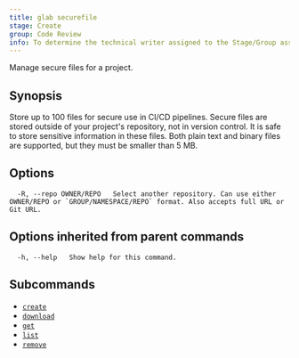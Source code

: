 ```yaml
---
title: glab securefile
stage: Create
group: Code Review
info: To determine the technical writer assigned to the Stage/Group associated with this page, see https://about.gitlab.com/handbook/product/ux/technical-writing/#assignments
---
```


<!--
This documentation is auto generated by a script.
Please do not edit this file directly. Run `make gen-docs` instead.
-->

Manage secure files for a project.

## Synopsis

Store up to 100 files for secure use in CI/CD pipelines. Secure files are
stored outside of your project's repository, not in version control.
It is safe to store sensitive information in these files. Both plain text
and binary files are supported, but they must be smaller than 5 MB.

## Options

```plaintext
  -R, --repo OWNER/REPO   Select another repository. Can use either OWNER/REPO or `GROUP/NAMESPACE/REPO` format. Also accepts full URL or Git URL.
```

## Options inherited from parent commands

```plaintext
  -h, --help   Show help for this command.
```

## Subcommands

- [`create`](/docs/securefile/create)
- [`download`](/docs/securefile/download)
- [`get`](/docs/securefile/get)
- [`list`](/docs/securefile/list)
- [`remove`](/docs/securefile/remove)

